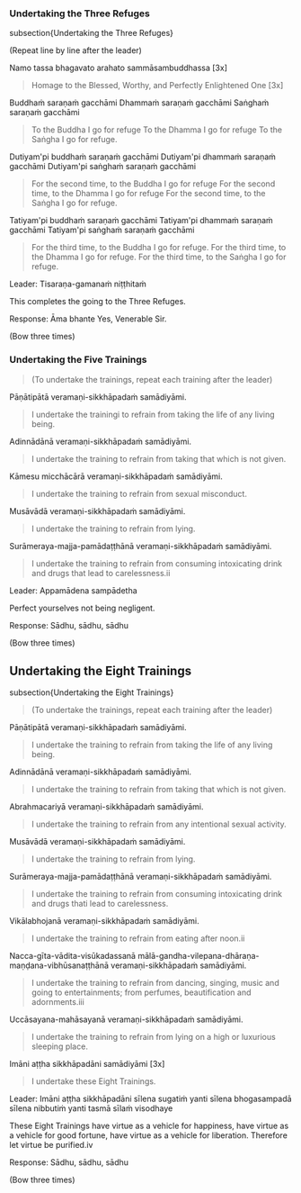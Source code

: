 ### Undertaking the Three Refuges<a id="three-refuges"></a>
subsection{Undertaking the Three Refuges}

(Repeat line by line after the leader)

Namo tassa bhagavato arahato sammāsambuddhassa [3x]

<div class="english">

> Homage to the Blessed, Worthy, and Perfectly Enlightened One [3x]

</div>

Buddhaṁ saraṇaṁ gacchāmi
Dhammaṁ saraṇaṁ gacchāmi
Saṅghaṁ saraṇaṁ gacchāmi

<div class="english">

> To the Buddha I go for refuge
> To the Dhamma I go for refuge
> To the Saṅgha I go for refuge.

</div>

Dutiyam'pi buddhaṁ saraṇaṁ gacchāmi
Dutiyam'pi dhammaṁ saraṇaṁ gacchāmi
Dutiyam'pi saṅghaṁ saraṇaṁ gacchāmi

<div class="english">

> For the second time, to the Buddha I go for refuge
> For the second time, to the Dhamma I go for refuge
> For the second time, to the Saṅgha I go for refuge.

</div>

Tatiyam'pi buddhaṁ saraṇaṁ gacchāmi
Tatiyam'pi dhammaṁ saraṇaṁ gacchāmi
Tatiyam'pi saṅghaṁ saraṇaṁ gacchāmi

<div class="english">

> For the third time, to the Buddha I go for refuge.
> For the third time, to the Dhamma I go for refuge.
> For the third time, to the Saṅgha I go for refuge.

</div>

Leader:         Tisaraṇa-gamanaṁ niṭṭhitaṁ

This completes the going to the Three Refuges.

Response:     Āma bhante
Yes, Venerable Sir.

(Bow three times)

### Undertaking the Five Trainings<a id="five-training"></a>
<!-- subsection{Undertaking the Five Trainings} -->

> (To undertake the trainings, repeat each training after the leader)

Pāṇātipātā veramaṇi-sikkhāpadaṁ samādiyāmi.

<div class="english">

> I undertake the trainingi to refrain from taking the life of any living being.

</div>

Adinnādānā veramaṇi-sikkhāpadaṁ samādiyāmi.

<div class="english">

> I undertake the training to refrain from taking that which is not given.

</div>

Kāmesu micchācārā veramaṇi-sikkhāpadaṁ samādiyāmi.

<div class="english">

> I undertake the training to refrain from sexual misconduct.

</div>

Musāvādā veramaṇi-sikkhāpadaṁ samādiyāmi.

<div class="english">

> I undertake the training to refrain from lying.

</div>

Surāmeraya-majja-pamādaṭṭhānā veramaṇi-sikkhāpadaṁ samādiyāmi.

<div class="english">

> I undertake the training to refrain from consuming intoxicating drink and drugs that lead to carelessness.ii

</div>

Leader: Appamādena sampādetha

<div class="english">

Perfect yourselves not being negligent.

</div>

Response: Sādhu, sādhu, sādhu

(Bow three times)

## Undertaking the Eight Trainings<a id="eight-trainings"></a>
subsection{Undertaking the Eight Trainings}

> (To undertake the trainings, repeat each training after the leader)

Pāṇātipātā veramaṇi-sikkhāpadaṁ samādiyāmi.

<div class="english">

> I undertake the training to refrain from taking the life of any living being.

</div>

Adinnādānā veramaṇi-sikkhāpadaṁ samādiyāmi.

<div class="english">

> I undertake the training to refrain from taking that which is not given.

</div>

Abrahmacariyā veramaṇi-sikkhāpadaṁ samādiyāmi.

<div class="english">

> I undertake the training to refrain from any intentional sexual activity.

</div>

Musāvādā veramaṇi-sikkhāpadaṁ samādiyāmi.

<div class="english">

> I undertake the training to refrain from lying.

</div>

Surāmeraya-majja-pamādaṭṭhānā veramaṇi-sikkhāpadaṁ samādiyāmi.

<div class="english">

> I undertake the training to refrain from consuming intoxicating drink and drugs thati lead to carelessness.

</div>

Vikālabhojanā veramaṇi-sikkhāpadaṁ samādiyāmi.

<div class="english">

> I undertake the training to refrain from eating after noon.ii

</div>

Nacca-gīta-vādita-visūkadassanā mālā-gandha-vilepana-dhāraṇa-maṇḍana-vibhūsanaṭṭhānā veramaṇi-sikkhāpadaṁ samādiyāmi.

<div class="english">

> I undertake the training to refrain from dancing, singing, music and going to entertainments; from perfumes, beautification and adornments.iii

</div>

Uccāsayana-mahāsayanā veramaṇi-sikkhāpadaṁ samādiyāmi.

<div class="english">

> I undertake the training to refrain from lying on a high or luxurious sleeping place.

</div>

Imāni aṭṭha sikkhāpadāni samādiyāmi [3x]

<div class="english">

> I undertake these Eight Trainings.

</div>

Leader: Imāni aṭṭha sikkhāpadāni sīlena sugatiṁ yanti sīlena bhogasampadā sīlena nibbutiṁ yanti tasmā sīlaṁ visodhaye

These Eight Trainings
have virtue as a vehicle for happiness,
have virtue as a vehicle for good fortune,
have virtue as a vehicle for liberation.
Therefore let virtue be purified.iv

Response: Sādhu, sādhu, sādhu

(Bow three times)

